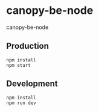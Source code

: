 # canopy-be-node
canopy-be-node

## Production
```
npm install
npm start
```

## Development
```
npm install
npm run dev
```
